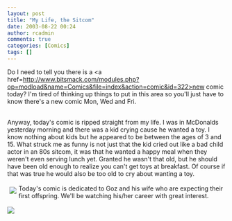 ```yaml
---
layout: post
title: "My Life, the Sitcom"
date: 2003-08-22 00:24
author: rcadmin
comments: true
categories: [Comics]
tags: []
---
```

Do I need to tell you there is a <a href=http://www.bitsmack.com/modules.php?op=modload&name=Comics&file=index&action=comic&id=322>new comic</a> today? I'm tired of thinking up things to put in this area so you'll just have to know there's a new comic Mon, Wed and Fri.
<br />

<br />
Anyway, today's comic is ripped straight from my life. I was in McDonalds yesterday morning and there was a kid crying cause he wanted a toy. I know nothing about kids but he appeared to be between the ages of 3 and 15. What struck me as funny is not just that the kid cried out like a bad child actor in an 80s sitcom, it was that he wanted a happy meal when they weren't even serving lunch yet. Granted he wasn't that old, but he should have been old enough to realize you can't get toys at breakfast. Of course if that was true he would also be too old to cry about wanting a toy. 
<br />

<br />
<a href=http://www.ryancollins.org/modules.php?op=modload&name=News&file=article&sid=53&mode=thread&order=0&thold=0><img border=0 vspace=5 hspace=5 align=left src=images/news/20030822.jpg></a>Today's comic is dedicated to Goz and his wife who are expecting their first offspring. We'll be watching his/her career with great interest.<Br><br><!--more--><img src='http://dl.bitsmack.com/comics/20030822.gif' alt'' />
